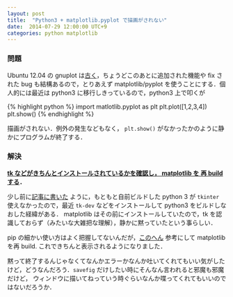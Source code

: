 ```yaml
---
layout: post
title:  "Python3 + matplotlib.pyplot で描画がされない"
date:  2014-07-29 12:00:00 UTC+9
categories: python matplotlib
---
```


### 問題

Ubuntu 12.04 の gnuplot は[古く](https://launchpad.net/ubuntu/precise/+package/gnuplot)，ちょうどこのあとに追加された機能や fix された bug
も結構あるので，とりあえず matplotlib/pyplot を使うことにする．個人的には最近は python3 に移行しきっているので，python3 上で叩くが

{% highlight python %}
import matlotlib.pyplot as plt
plt.plot([1,2,3,4])
plt.show()
{% endhighlight %}

描画がされない．例外の発生などもなく， `plt.show()` がなかったかのように静かにプログラムが終了する．

### 解決

**[tk などがきちんとインストールされているかを確認し， matplotlib を 再 build する](http://stackoverflow.com/a/15920545/3026489)．**

少し前に[記事に書いた]({{site.baseurl}}/2014/07/21/python_no_module_tkinter.html) ように，もともと自前ビルドした python 3 が
`tkinter` 使えなかったので，最近 `tk-dev` などをインストールして python3 をビルドしなおした経緯がある．
matplotlib はその前にインストールしていたので，tk を認識しておらず（みたいな大雑把な理解），静かに黙っていたという事らしい．

pip の細かい使い方はよく把握してないんだが，[このへん](http://stackoverflow.com/questions/19548957/) 参考にして matplotlib を再 build.
これできちんと表示されるようになりました．

黙って終了するんじゃなくてなんかエラーかなんか吐いてくれてもいい気がしたけど，どうなんだろう．`savefig` だけしたい時にそんなん言われると邪魔も邪魔だけど，
ウィンドウに描いてねっていう時ぐらいなんか喋ってくれてもいいのではないだろうか．
